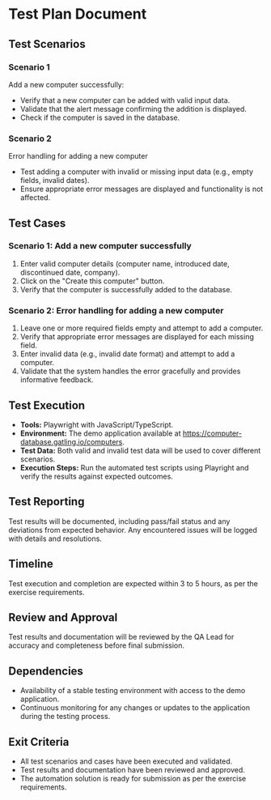 # Test Plan Document

## Test Scenarios

### Scenario 1

Add a new computer successfully:

- Verify that a new computer can be added with valid input data.
- Validate that the alert message confirming the addition is displayed.
- Check if the computer is saved in the database.

### Scenario 2

Error handling for adding a new computer

- Test adding a computer with invalid or missing input data (e.g., empty fields, invalid dates).
- Ensure appropriate error messages are displayed and functionality is not affected.

## Test Cases

### Scenario 1: Add a new computer successfully

1. Enter valid computer details (computer name, introduced date, discontinued date, company).
2. Click on the "Create this computer" button.
3. Verify that the computer is successfully added to the database.

### Scenario 2: Error handling for adding a new computer

1. Leave one or more required fields empty and attempt to add a computer.
2. Verify that appropriate error messages are displayed for each missing field.
3. Enter invalid data (e.g., invalid date format) and attempt to add a computer.
4. Validate that the system handles the error gracefully and provides informative feedback.

## Test Execution

- **Tools:** Playwright with JavaScript/TypeScript.
- **Environment:** The demo application available at <https://computer-database.gatling.io/computers>.
- **Test Data:** Both valid and invalid test data will be used to cover different scenarios.
- **Execution Steps:** Run the automated test scripts using Playright and verify the results against expected outcomes.

## Test Reporting

Test results will be documented, including pass/fail status and any deviations from expected behavior.
Any encountered issues will be logged with details and resolutions.

## Timeline

Test execution and completion are expected within 3 to 5 hours, as per the exercise requirements.

## Review and Approval

Test results and documentation will be reviewed by the QA Lead for accuracy and completeness before final submission.

## Dependencies

- Availability of a stable testing environment with access to the demo application.
- Continuous monitoring for any changes or updates to the application during the testing process.

## Exit Criteria

- All test scenarios and cases have been executed and validated.
- Test results and documentation have been reviewed and approved.
- The automation solution is ready for submission as per the exercise requirements.
